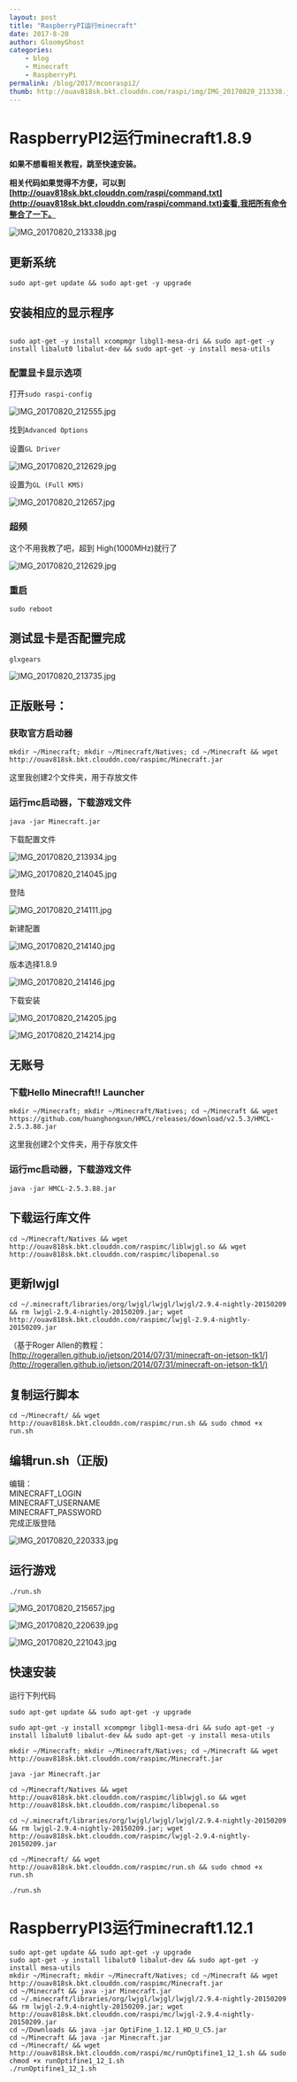 ```yaml
---
layout: post
title: "RaspberryPI运行minecraft"
date: 2017-8-20
author: GloomyGhost
categories:
    - blog
    - Minecraft
    - RaspberryPi
permalink: /blog/2017/mconraspi2/
thumb: http://ouav818sk.bkt.clouddn.com/raspi/img/IMG_20170820_213338.jpg
---
```



# RaspberryPI2运行minecraft1.8.9

**如果不想看相关教程，跳至快速安装。**


**相关代码如果觉得不方便，可以到[http://ouav818sk.bkt.clouddn.com/raspi/command.txt](http://ouav818sk.bkt.clouddn.com/raspi/command.txt)查看,我把所有命令整合了一下。**

![IMG_20170820_213338.jpg](http://ouav818sk.bkt.clouddn.com/raspi/img/IMG_20170820_213338.jpg)
## 更新系统

```shell
sudo apt-get update && sudo apt-get -y upgrade
```

## 安装相应的显示程序

```shell

sudo apt-get -y install xcompmgr libgl1-mesa-dri && sudo apt-get -y install libalut0 libalut-dev && sudo apt-get -y install mesa-utils

```
### 配置显卡显示选项

打开```sudo raspi-config```

![IMG_20170820_212555.jpg](http://ouav818sk.bkt.clouddn.com/raspi/img/IMG_20170820_212555.jpg)

找到`Advanced Options`

设置`GL Driver`

![IMG_20170820_212629.jpg](http://ouav818sk.bkt.clouddn.com/raspi/img/IMG_20170820_212650.jpg)

设置为`GL (Full KMS)`

![IMG_20170820_212657.jpg](http://ouav818sk.bkt.clouddn.com/raspi/img/IMG_20170820_212657.jpg)

### 超频

这个不用我教了吧，超到 High(1000MHz)就行了

![IMG_20170820_212629.jpg](http://ouav818sk.bkt.clouddn.com/raspi/img/IMG_20170820_212629.jpg)

### 重启

`sudo reboot` 

## 测试显卡是否配置完成

`glxgears`

![IMG_20170820_213735.jpg](http://ouav818sk.bkt.clouddn.com/raspi/img/IMG_20170820_213735.jpg)

## 正版账号：

### 获取官方启动器
```
mkdir ~/Minecraft; mkdir ~/Minecraft/Natives; cd ~/Minecraft && wget http://ouav818sk.bkt.clouddn.com/raspimc/Minecraft.jar
```
这里我创建2个文件夹，用于存放文件

### 运行mc启动器，下载游戏文件

`java -jar Minecraft.jar`

下载配置文件

![IMG_20170820_213934.jpg](http://ouav818sk.bkt.clouddn.com/raspi/img/IMG_20170820_213934.jpg)

![IMG_20170820_214045.jpg](http://ouav818sk.bkt.clouddn.com/raspi/img/IMG_20170820_214045.jpg)

登陆

![IMG_20170820_214111.jpg](http://ouav818sk.bkt.clouddn.com/raspi/img/IMG_20170820_214111.jpg)

新建配置

![IMG_20170820_214140.jpg](http://ouav818sk.bkt.clouddn.com/raspi/img/IMG_20170820_214140.jpg)

版本选择1.8.9

![IMG_20170820_214146.jpg](http://ouav818sk.bkt.clouddn.com/raspi/img/IMG_20170820_214146.jpg)

下载安装

![IMG_20170820_214205.jpg](http://ouav818sk.bkt.clouddn.com/raspi/img/IMG_20170820_214205.jpg)

![IMG_20170820_214214.jpg](http://ouav818sk.bkt.clouddn.com/raspi/img/IMG_20170820_214214.jpg)

## 无账号

### 下载Hello Minecraft!! Launcher

```
mkdir ~/Minecraft; mkdir ~/Minecraft/Natives; cd ~/Minecraft && wget https://github.com/huanghongxun/HMCL/releases/download/v2.5.3/HMCL-2.5.3.88.jar
```
这里我创建2个文件夹，用于存放文件


### 运行mc启动器，下载游戏文件

`java -jar HMCL-2.5.3.88.jar`

## 下载运行库文件
```
cd ~/Minecraft/Natives && wget http://ouav818sk.bkt.clouddn.com/raspimc/liblwjgl.so && wget http://ouav818sk.bkt.clouddn.com/raspimc/libopenal.so
```

## 更新lwjgl

```
cd ~/.minecraft/libraries/org/lwjgl/lwjgl/lwjgl/2.9.4-nightly-20150209 && rm lwjgl-2.9.4-nightly-20150209.jar; wget http://ouav818sk.bkt.clouddn.com/raspimc/lwjgl-2.9.4-nightly-20150209.jar

```
（基于Roger Allen的教程：[http://rogerallen.github.io/jetson/2014/07/31/minecraft-on-jetson-tk1/](http://rogerallen.github.io/jetson/2014/07/31/minecraft-on-jetson-tk1/)


## 复制运行脚本
```
cd ~/Minecraft/ && wget http://ouav818sk.bkt.clouddn.com/raspimc/run.sh && sudo chmod +x run.sh
```
## 编辑run.sh（正版)
编辑：<br>
MINECRAFT_LOGIN<br>
MINECRAFT_USERNAME<br>
MINECRAFT_PASSWORD<br>
完成正版登陆

![IMG_20170820_220333.jpg](http://ouav818sk.bkt.clouddn.com/raspi/img/IMG_20170820_220333.jpg)

## 运行游戏
<!-- more -->
```./run.sh ```

![IMG_20170820_215657.jpg](http://ouav818sk.bkt.clouddn.com/raspi/img/IMG_20170820_215657.jpg)

![IMG_20170820_220639.jpg](http://ouav818sk.bkt.clouddn.com/raspi/img/IMG_20170820_220639.jpg)

![IMG_20170820_221043.jpg](http://ouav818sk.bkt.clouddn.com/raspi/img/IMG_20170820_221043.jpg)

## 快速安装

运行下列代码

```
sudo apt-get update && sudo apt-get -y upgrade

sudo apt-get -y install xcompmgr libgl1-mesa-dri && sudo apt-get -y install libalut0 libalut-dev && sudo apt-get -y install mesa-utils

mkdir ~/Minecraft; mkdir ~/Minecraft/Natives; cd ~/Minecraft && wget http://ouav818sk.bkt.clouddn.com/raspimc/Minecraft.jar

java -jar Minecraft.jar

cd ~/Minecraft/Natives && wget http://ouav818sk.bkt.clouddn.com/raspimc/liblwjgl.so && wget http://ouav818sk.bkt.clouddn.com/raspimc/libopenal.so

cd ~/.minecraft/libraries/org/lwjgl/lwjgl/lwjgl/2.9.4-nightly-20150209 && rm lwjgl-2.9.4-nightly-20150209.jar; wget http://ouav818sk.bkt.clouddn.com/raspimc/lwjgl-2.9.4-nightly-20150209.jar

cd ~/Minecraft/ && wget http://ouav818sk.bkt.clouddn.com/raspimc/run.sh && sudo chmod +x run.sh

./run.sh
```
# RaspberryPI3运行minecraft1.12.1


```shall
sudo apt-get update && sudo apt-get -y upgrade
sudo apt-get -y install libalut0 libalut-dev && sudo apt-get -y install mesa-utils
mkdir ~/Minecraft; mkdir ~/Minecraft/Natives; cd ~/Minecraft && wget http://ouav818sk.bkt.clouddn.com/raspimc/Minecraft.jar
cd ~/Minecraft && java -jar Minecraft.jar
cd ~/.minecraft/libraries/org/lwjgl/lwjgl/lwjgl/2.9.4-nightly-20150209 && rm lwjgl-2.9.4-nightly-20150209.jar; wget http://ouav818sk.bkt.clouddn.com/raspi/mc/lwjgl-2.9.4-nightly-20150209.jar
cd ~/Downloads && java -jar OptiFine_1.12.1_HD_U_C5.jar
cd ~/Minecraft && java -jar Minecraft.jar
cd ~/Minecraft/ && wget http://ouav818sk.bkt.clouddn.com/raspi/mc/runOptifine1_12_1.sh && sudo chmod +x runOptifine1_12_1.sh
./runOptifine1_12_1.sh
